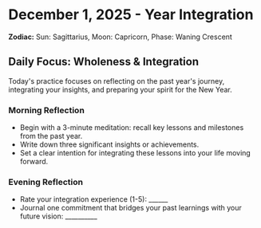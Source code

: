 # December 1, 2025 - Year Integration
**Zodiac:** Sun: Sagittarius, Moon: Capricorn, Phase: Waning Crescent

## Daily Focus: Wholeness & Integration
Today's practice focuses on reflecting on the past year's journey, integrating your insights, and preparing your spirit for the New Year.

### Morning Reflection
- Begin with a 3-minute meditation: recall key lessons and milestones from the past year.
- Write down three significant insights or achievements.
- Set a clear intention for integrating these lessons into your life moving forward.

### Evening Reflection
- Rate your integration experience (1-5): ______
- Journal one commitment that bridges your past learnings with your future vision: __________ 